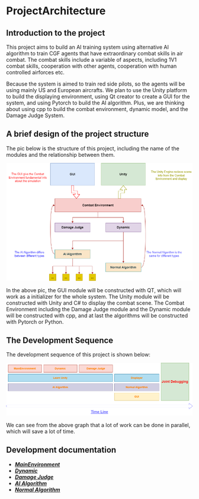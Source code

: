 # ProjectArchitecture

## Introduction to the project

This project aims to build an AI training system using alternative AI algorithm to train CGF agents that have extraordinary combat skills in air combat. The combat skills include a variable of aspects, including 1V1 combat skills, cooperation with other agents, cooperation with human controlled airforces etc.

Because the system is aimed to train red side pilots, so the agents will be using mainly US and European aircrafts. We plan to use the Unity platform to build the displaying environment, using Qt creator to create a GUI for the system, and using Pytorch to build the AI algorithm. Plus, we are thinking about using cpp to build the combat environment, dynamic model, and the Damage Judge System.

## A brief design of the project structure

The pic below is the structure of this project, including the name of the modules and the relationship between them.

<div align=center>
<img src="./README_imag/project_structure.png" width="700">
</div>

In the above pic, the GUI module will be constructed with QT, which will work as a initializer for the whole system. The Unity module will be constructed with Unity and C# to display the combat scene. The Combat Environment including the Damage Judge module and the Dynamic module will be constructed with cpp, and at last the algorithms will be constructed with Pytorch or Python.

## The Development Sequence

The development sequence of this project is shown below:

<div align=center>
<img src="./README_imag/development_sequence.png" width="700">
</div>

We can see from the above graph that a lot of work can be done in parallel, which will save a lot of time.

## Development documentation

- ***[MainEnvironment](../MainEnvironment/MainEnvironment_README.md)***
- ***[Dynamic](../Dynamic/Dynamic_README.md)***
- ***[Damage Judge](../Damage_Judge/Damage_Judge_README.md)***
- ***[AI Algorithm](../AI_Algorithm/AI_Algorithm_README.md)***
- ***[Normal Algorithm](../Normal_Algorithm/Normal_Algorithm_README.md)***